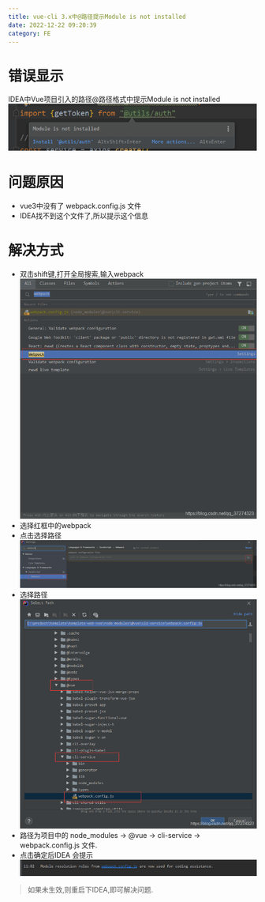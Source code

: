 ```yaml
---
title: vue-cli 3.x中@路径提示Module is not installed
date: 2022-12-22 09:20:39
category: FE
---
```


# 错误显示
IDEA中Vue项目引入的路径@路径格式中提示Module is not  installed
![错误提示](/images/blog/vue/b-1-1.png)

# 问题原因
- vue3中没有了 webpack.config.js 文件
- IDEA找不到这个文件了,所以提示这个信息

# 解决方式

- 双击shift键,打开全局搜索,输入webpack
  ![全局搜索](/images/blog/vue/b-1-2.png)
- 选择红框中的webpack
- 点击选择路径
  ![选择路径](/images/blog/vue/b-1-3.png)
- 选择路径
  ![选择路径](/images/blog/vue/b-1-4.png)
- 路径为项目中的 node_modules -> @vue -> cli-service ->  webpack.config.js 文件.
- 点击确定后IDEA 会提示![IDEA 提示](/images/blog/vue/b-1-5.png)

> 如果未生效,则重启下IDEA,即可解决问题.

